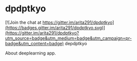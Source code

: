 # dpdptkyo

[![Join the chat at https://gitter.im/arita291/dpdptkyo](https://badges.gitter.im/arita291/dpdptkyo.svg)](https://gitter.im/arita291/dpdptkyo?utm_source=badge&utm_medium=badge&utm_campaign=pr-badge&utm_content=badge)
depdptkyo

About deeplearning app.
